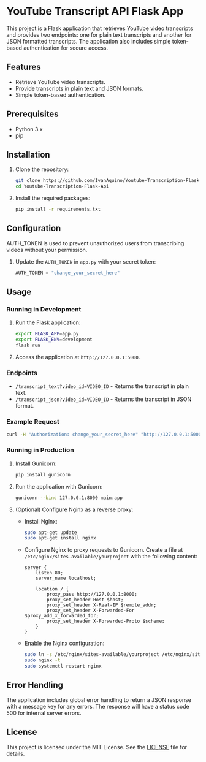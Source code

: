 
# YouTube Transcript API Flask App

This project is a Flask application that retrieves YouTube video transcripts and provides two endpoints: one for plain text transcripts and another for JSON formatted transcripts. The application also includes simple token-based authentication for secure access.

## Features

- Retrieve YouTube video transcripts.
- Provide transcripts in plain text and JSON formats.
- Simple token-based authentication.

## Prerequisites

- Python 3.x
- pip

## Installation

1. Clone the repository:
   ```bash
   git clone https://github.com/IvanAquino/Youtube-Transcription-Flask-Api.git
   cd Youtube-Transcription-Flask-Api
   ```

2. Install the required packages:
   ```bash
   pip install -r requirements.txt
   ```

## Configuration

AUTH_TOKEN is used to prevent unauthorized users from transcribing videos without your permission.

1. Update the `AUTH_TOKEN` in `app.py` with your secret token:
   ```python
   AUTH_TOKEN = "change_your_secret_here"
   ```

## Usage

### Running in Development

1. Run the Flask application:
   ```bash
   export FLASK_APP=app.py
   export FLASK_ENV=development
   flask run
   ```

2. Access the application at `http://127.0.0.1:5000`.

### Endpoints

- `/transcript_text?video_id=VIDEO_ID` - Returns the transcript in plain text.
- `/transcript_json?video_id=VIDEO_ID` - Returns the transcript in JSON format.

### Example Request

```bash
curl -H "Authorization: change_your_secret_here" "http://127.0.0.1:5000/transcript_text?video_id=VIDEO_ID"
```

### Running in Production

1. Install Gunicorn:
   ```bash
   pip install gunicorn
   ```

2. Run the application with Gunicorn:
   ```bash
   gunicorn --bind 127.0.0.1:8000 main:app
   ```

3. (Optional) Configure Nginx as a reverse proxy:
   
   - Install Nginx:
     ```bash
     sudo apt-get update
     sudo apt-get install nginx
     ```

   - Configure Nginx to proxy requests to Gunicorn. Create a file at `/etc/nginx/sites-available/yourproject` with the following content:
     ```nginx
     server {
         listen 80;
         server_name localhost;

         location / {
             proxy_pass http://127.0.0.1:8000;
             proxy_set_header Host $host;
             proxy_set_header X-Real-IP $remote_addr;
             proxy_set_header X-Forwarded-For $proxy_add_x_forwarded_for;
             proxy_set_header X-Forwarded-Proto $scheme;
         }
     }
     ```

   - Enable the Nginx configuration:
     ```bash
     sudo ln -s /etc/nginx/sites-available/yourproject /etc/nginx/sites-enabled/
     sudo nginx -t
     sudo systemctl restart nginx
     ```

## Error Handling

The application includes global error handling to return a JSON response with a message key for any errors. The response will have a status code 500 for internal server errors.

## License

This project is licensed under the MIT License. See the [LICENSE](LICENSE) file for details.
